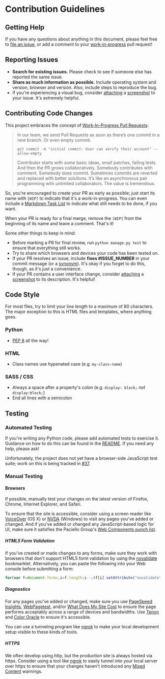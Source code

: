 # Contribution Guidelines

## Getting Help

If you have any questions about anything in this document, please
feel free to [file an issue][], or add a comment to your 
[work-in-progress][wip-pr] pull request!

## Reporting Issues

- **Search for existing issues.** Please check to see if someone else
  has reported the same issue.
- **Share as much information as possible.** Include operating system
  and version, browser and version. Also, include steps to reproduce
  the bug.
- If you're experiencing a visual bug, consider [attaching][] a
  [screenshot][] to your issue. It's extremely helpful.

## Contributing Code Changes

This project embraces the concept of [Work-In-Progress Pull Requests][wip-pr]:

> In our team, we send Pull Requests as soon as there’s one commit in a new 
> branch. Or even empty commit.
>
> `git commit -m "initial commit: User can verify their account" --allow-empty`
>
> Contributor starts with some basic ideas, small patches, failing tests.
> And then the PR grows collaboratively. Somebody contributes with comment. 
> Somebody does commit. Sometimes commits are reverted and replaced with
> better solutions. It’s like an asynchronous pair programming with
> unlimited collaborators. The value is tremendous.

So, you're encouraged to create your PR as early as possible; just start
its name with `[WIP]` to indicate that it's a work-in-progress. You can
even include a [Markdown Task List][] to indicate what still needs to be
done, if you want.

When your PR is ready for a final merge, remove the `[WIP]` from the
beginning of its name and leave a comment. That's it!

Some other things to keep in mind:

- Before marking a PR for final review, run `python manage.py test` to
  ensure that everything still works.
- Try to share which browsers and devices your code has been tested on.
- If your PR resolves an issue, include **fixes #ISSUE_NUMBER** in your
  commit message (or a [synonym][]). It's okay if you forget to do this,
  though, as it's just a convenience.
- If your PR contains a user interface change, consider [attaching][] a
  [screenshot][] to its description. It's helpful!

## Code Style

For most files, try to limit your line length to a maximum of 80
characters. The major exception to this is HTML files and templates,
where anything goes.

### Python

- [PEP 8][] all the way!

### HTML

- Class names use hypenated case (e.g. `my-class-name`)

### SASS / CSS

- Always a space after a property's colon (e.g. `display: block;`
  *not* `display:block;`)
- End all lines with a semicolon

## Testing

### Automated Testing

If you're writing any Python code, please add automated tests 
to exercise it. Guidance on how to do this can be found in the
[README][]. If you need any help, please ask!

Unfortunately, the project does not yet have a browser-side
JavaScript test suite; work on this is being tracked in [#37][].

### Manual Testing

#### Browsers

If possible, manually test your changes on the latest version of
Firefox, Chrome, Internet Explorer, and Safari.

To ensure that the site is accessible, consider using a
screen reader like [VoiceOver][] (OS X) or [NVDA][] (Windows) to
visit any pages you've added or changed. And if you've added
or changed any JavaScript-based logic for UI, make sure it
satisfies the Paciello Group's [Web Components punch list][].

##### HTML5 Form Validation

If you've created or made changes to any forms, make sure they
work with browsers that don't support HTML5 form validation
by using the [novalidate][] bookmarklet. Alternatively, you can
paste the following into your Web console before submitting a form:

```javascript
for(var f=document.forms,i=f.length;i--;)f[i].setAttribute("novalidate",i)
```

##### Diagnostics

For any pages you've added or changed, make sure you
use [PageSpeed Insights][], [WebPagetest][], and/or
[What Does My Site Cost][] to ensure the page performs
acceptably across a range of devices and bandwidths. Use
[Tenon][] and [Color Oracle][] to ensure it's accessible.

You can use a tunneling program like [ngrok][] to make your local
development setup visible to these kinds of tools.

##### HTTPS

We often develop using http, but the production site is always
hosted via https. Consider using a tool like [ngrok][] to easily
tunnel into your local server over https to ensure that your
changes haven't introduced any [Mixed Content][] warnings.


[PEP 8]: https://www.python.org/dev/peps/pep-0008/
[#37]: https://github.com/GovLab/noi2/issues/37
[file an issue]: https://github.com/GovLab/noi2/issues/new
[wip-pr]: http://vrybas.github.io/blog/2014/04/11/wip-pull-requests/
[Markdown Task List]: https://github.com/blog/1375-task-lists-in-gfm-issues-pulls-comments
[attaching]: https://github.com/blog/1347-issue-attachments
[screenshot]: https://www.google.com/search?q=how+to+take+a+screenshot
[README]: https://github.com/GovLab/noi2#readme
[synonym]: https://help.github.com/articles/closing-issues-via-commit-messages
[PageSpeed Insights]: https://developers.google.com/speed/pagespeed/insights/
[WebPagetest]: http://www.webpagetest.org/
[What Does My Site Cost]: http://whatdoesmysitecost.com/
[Tenon]: http://tenon.io/
[Color Oracle]: http://colororacle.org/
[ngrok]: https://ngrok.com/
[Mixed Content]: https://developer.mozilla.org/en-US/docs/Security/MixedContent
[VoiceOver]: http://webaim.org/articles/voiceover/
[NVDA]: https://www.marcozehe.de/articles/how-to-use-nvda-and-firefox-to-test-your-web-pages-for-accessibility/
[Web Components punch list]: http://www.paciellogroup.com/blog/2014/09/web-components-punch-list/
[novalidate]: http://novalidate.com/
